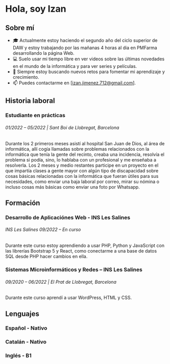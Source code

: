 # Hola, soy Izan

## Sobre mí
- 🎓 Actualmente estoy haciendo el segundo año del ciclo superior de DAW y estoy trabajando por las mañanas 4 horas al dia en PMFarma desarrollando la página Web.
- 💻 Suelo usar mi tiempo libre en ver videos sobre las últimas novedades en el mundo de la informática y para ver series y películas.
- 🌱 Siempre estoy buscando nuevos retos para fomentar mi aprendizaje y crecimiento.
- 📫 Puedes contactarme en [izan.jimenez.712@gmail.com].

## Historia laboral
### Estudiante en prácticas 
###### *01/2022 – 05/2022 | Sant Boi de Llobregat, Barcelona*
Durante los 2 primeros meses asistí al hospital San Juan de Dios, al área de informática, allí cogía llamadas sobre problemas relacionados con la informática que tenía la gente del recinto, creaba una incidencia, resolvía el problema si podía, sino, lo hablaba con un profesional y me enseñaba a resolverla. Los 2 meses y medio restantes participe en un proyecto en el que impartía clases a gente mayor con algún tipo de discapacidad sobre cosas
básicas relacionadas con la informática que fueran útiles para sus necesidades, como enviar una baja laboral por correo, mirar su nómina o incluso cosas más básicas como enviar una foto por Whatsapp.

## Formación
### Desarrollo de Aplicaciónes Web - INS Les Salines
###### INS Les Salines *09/2022 – En curso*
Durante este curso estoy aprendiendo a usar PHP, Python y JavaScript con las librerías Bootstrap 5 y React, como conectarme a una base de datos SQL desde PHP hacer cambios en ella.

### Sistemas Microinformáticos y Redes – INS Les Salines
###### 09/2020 – 06/2022 | El Prat de Llobregat, Barcelona
Durante este curso aprendí a usar WordPress, HTML y CSS.

## Lenguajes
### Español - Nativo
### Catalán - Nativo
### Inglés - B1
